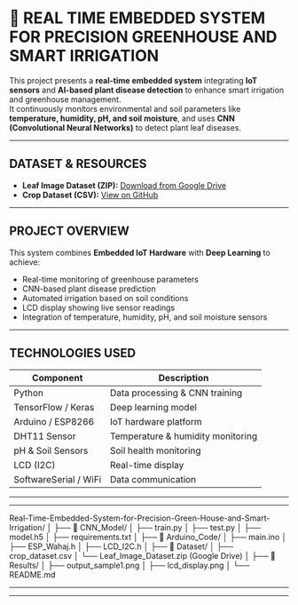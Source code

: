 # 🌱 REAL TIME EMBEDDED SYSTEM FOR PRECISION GREENHOUSE AND SMART IRRIGATION

This project presents a **real-time embedded system** integrating **IoT sensors** and **AI-based plant disease detection** to enhance smart irrigation and greenhouse management.  
It continuously monitors environmental and soil parameters like **temperature, humidity, pH, and soil moisture**, and uses **CNN (Convolutional Neural Networks)** to detect plant leaf diseases.

---

##  DATASET & RESOURCES

-  **Leaf Image Dataset (ZIP):** [Download from Google Drive](https://drive.google.com/file/d/1yqRFZw-xMvbLoj4Yx1Tqa7uR9z3-PaIF/view?usp=sharing)
-  **Crop Dataset (CSV):** [View on GitHub](https://github.com/Itzrohini/Real-Time-Embedded-System-for-Precision-Green-House-and-Smart-Irrigation/blob/main/crop_dataset.csv)

---

##  PROJECT OVERVIEW

This system combines **Embedded IoT Hardware** with **Deep Learning** to achieve:
-  Real-time monitoring of greenhouse parameters  
-  CNN-based plant disease prediction  
-  Automated irrigation based on soil conditions  
-  LCD display showing live sensor readings  
-  Integration of temperature, humidity, pH, and soil moisture sensors  

---

## TECHNOLOGIES USED

| Component | Description |
|------------|-------------|
|  Python | Data processing & CNN training |
|  TensorFlow / Keras | Deep learning model |
|  Arduino / ESP8266 | IoT hardware platform |
|  DHT11 Sensor | Temperature & humidity monitoring |
|  pH & Soil Sensors | Soil health monitoring |
|  LCD (I2C) | Real-time display |
|  SoftwareSerial / WiFi | Data communication |

---
***
Real-Time-Embedded-System-for-Precision-Green-House-and-Smart-Irrigation/
│
├── 📁 CNN_Model/
│   ├── train.py
│   ├── test.py
│   ├── model.h5
│   ├── requirements.txt
│
├── 📁 Arduino_Code/
│   ├── main.ino
│   ├── ESP_Wahaj.h
│   ├── LCD_I2C.h
│
├── 📁 Dataset/
│   ├── crop_dataset.csv
│   └── Leaf_Image_Dataset.zip (Google Drive)
│
├── 📁 Results/
│   ├── output_sample1.png
│   ├── lcd_display.png
│
└── README.md
***

---



